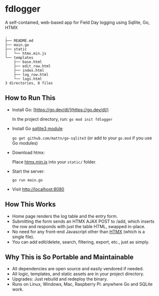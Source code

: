 # fdlogger

A self-contained, web-based app for Field Day logging using
Sqllite, Go, HTMX

```
.
├── README.md
├── main.go
├── static
│   └── htmx.min.js
└── templates
    ├── base.html
    ├── edit_row.html
    ├── index.html
    ├── log_row.html
    └── logs.html
3 directories, 8 files
```

## How to Run This

- Install Go: [https://go.dev/dl/](https://go.dev/dl/)

    In the project directory, run: `go mod init fdlogger`

- Install Go [sqllite3 module](https://github.com/mattn/go-sqlite3)

    `go get github.com/mattn/go-sqlite3` (or add to your `go.mod` if you use Go modules)

- Download htmx:

    Place [htmx.min.js](https://unpkg.com/htmx.org@1.9.10/dist/htmx.min.js) into your `static/` folder.

- Start the server:

    `go run main.go`

- Visit [http://localhost:8080](http://localhost:8080)


## How This Works

- Home page renders the log table and the entry form.
- Submitting the form sends an HTMX AJAX POST to /add, which inserts the row and responds with just the table HTML, swapped in-place.
- No need for any front-end Javascript other than [HTMX](https://htmx.org/) (which is a single file).
- You can add edit/delete, search, filtering, export, etc., just as simply.

## Why This is So Portable and Maintainable

- All dependencies are open source and easily vendored if needed.
- All logic, templates, and static assets are in your project directory.
- Upgrades: Just rebuild and redeploy the binary.
- Runs on Linux, Windows, Mac, Raspberry Pi: anywhere Go and SQLite work.

